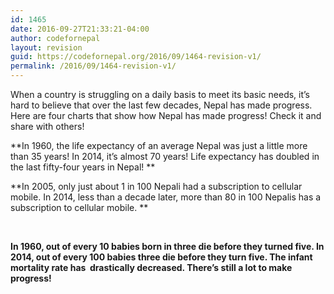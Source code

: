 ```yaml
---
id: 1465
date: 2016-09-27T21:33:21-04:00
author: codefornepal
layout: revision
guid: https://codefornepal.org/2016/09/1464-revision-v1/
permalink: /2016/09/1464-revision-v1/
---
```

When a country is struggling on a daily basis to meet its basic needs, it&#8217;s hard to believe that over the last few decades, Nepal has made progress. Here are four charts that show how Nepal has made progress! Check it and share with others!

**In 1960, the life expectancy of an average Nepal was just a little more than 35 years! In 2014, it&#8217;s almost 70 years! Life expectancy has doubled in the last fifty-four years in Nepal! **



**In 2005, only just about 1 in 100 Nepali had a subscription to cellular mobile. In 2014, less than a decade later, more than 80 in 100 Nepalis has a subscription to cellular mobile. **



&nbsp;

<div class="gwt-Label">
  <strong>In 1960, out of every 10 babies born in three die before they turned five. In 2014, out of every 100 babies three die before they turn five. The infant mortality rate has  drastically decreased. There&#8217;s still a lot to make progress! </strong>
</div>